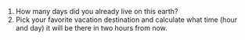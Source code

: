 1. How many days did you already live on this earth?
2. Pick your favorite vacation destination and calculate what time (hour and day) it will be there in two hours from now.
